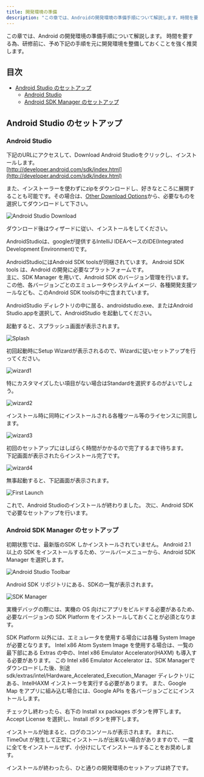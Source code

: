 ```yaml
---
title: 開発環境の準備
description: "この章では、Androidの開発環境の準備手順について解説します。時間を要する為、研修前に、予め下記の手順を元に開発環境を整備しておくことを強く推奨します。"
---
```

この章では、Android の開発環境の準備手順について解説します。
時間を要する為、研修前に、予め下記の手順を元に開発環境を整備しておくことを強く推奨します。

## 目次

- [Android Studio のセットアップ](#setup-android-studio)
	- [Android Studio](#android-studio)
	- [Android SDK Manager のセットアップ](#setup-android-sdk-manager)

## Android Studio のセットアップ<a name="setup-android-studio"></a>

### Android Studio<a name="android-studio"></a>

下記のURLにアクセスして、Download Android Studioをクリックし、インストールします。  
[http://developer.android.com/sdk/index.html](http://developer.android.com/sdk/index.html)

また、インストーラーを使わずにzipをダウンロードし、好きなところに展開することも可能です。その場合は、[Other Download Options](http://developer.android.com/sdk/index.html#Other)から、必要なものを選択してダウンロードして下さい。

![Android Studio Download]({{site.baseurl}}/assets/01-02/android-studio-download.png)

ダウンロード後はウィザードに従い、インストールをしてください。

AndroidStudioは、googleが提供するIntelliJ IDEAベースのIDE(Integrated Development Environment)です。  

AndroidStudioにはAndroid SDK toolsが同梱されています。
Android SDK tools は、Android の開発に必要なプラットフォームです。  
主に、SDK Manager を用いて、Android SDK のバージョン管理を行います。  
この他、各バージョンごとのエミュレータやシステムイメージ、各種開発支援ツールなども、このAndroid SDK toolsの中に含まれています。

AndroidStudio ディレクトリの中に居る、androidstudio.exe、またはAndroid Studio.appを選択して、AndroidStudio を起動してください。

起動すると、スプラッシュ画面が表示されます。

![Splash]({{site.baseurl}}/assets/01-02/android-studio-splash.png)

初回起動時にSetup Wizardが表示されるので、Wizardに従いセットアップを行ってください。

![wizard1]({{site.baseurl}}/assets/01-02/android-studio-wizard1.png)

特にカスタマイズしたい項目がない場合はStandardを選択するのがよいでしょう。

![wizard2]({{site.baseurl}}/assets/01-02/android-studio-wizard2.png)

インストール時に同時にインストールされる各種ツール等のライセンスに同意します。

![wizard3]({{site.baseurl}}/assets/01-02/android-studio-wizard3.png)

初回のセットアップにはしばらく時間がかかるので完了するまで待ちます。  
下記画面が表示されたらインストール完了です。

![wizard4]({{site.baseurl}}/assets/01-02/android-studio-wizard4.png)

無事起動すると、下記画面が表示されます。

![First Launch]({{site.baseurl}}/assets/01-02/android-studio-launch.png)

これで、Android Studioのインストールが終わりました。
次に、Android SDK で必要なセットアップを行います。

### Android SDK Manager のセットアップ<a name="setup-android-sdk-manager"></a>

初期状態では、最新版のSDK しかインストールされていません。
Android 2.1 以上の SDK をインストールするため、ツールバーメニューから、Android SDK Manager を選択します。

![Android Studio Toolbar]({{site.baseurl}}/assets/01-02/android-studio-toolbar-android-sdk-manager.png)

Android SDK リポジトリにある、SDKの一覧が表示されます。

![SDK Manager]({{site.baseurl}}/assets/01-02/sdk-manager.png)

実機デバッグの際には、実機の OS 向けにアプリをビルドする必要があるため、必要なバージョンの SDK Platform をインストールしておくことが必須となります。

SDK Platform 以外には、エミュレータを使用する場合には各種 System Imageが必要となります。
Intel x86 Atom System Image を使用する場合は、一覧の最下部にある Extras の中の、Intel x86 Emulator Accelerator(HAXM) も導入する必要があります。
この Intel x86 Emulator Accelerator は、SDK Managerでダウンロードした後、別途 sdk/extras/intel/Hardware_Accelerated_Execution_Manager ディレクトリにある、IntelHAXM インストーラを実行する必要があります。
また、Google Map をアプリに組み込む場合には、Google APIs を各バージョンごとにインストールします。

チェックし終わったら、右下の Install xx packages ボタンを押下します。
Accept License を選択し、Install ボタンを押下します。

インストールが始まると、ログのコンソールが表示されます。
まれに、TimeOut が発生して正常にインストールが出来ない場合がありますので、一度に全てをインストールせず、小分けにしてインストールすることをお奨めします。

インストールが終わったら、ひと通りの開発環境のセットアップは終了です。
